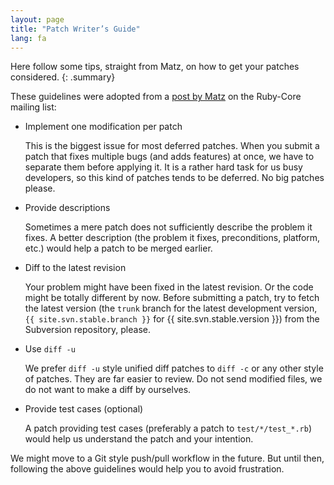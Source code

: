 ```yaml
---
layout: page
title: "Patch Writer’s Guide"
lang: fa
---
```


Here follow some tips, straight from Matz, on how to get
your patches considered.
{: .summary}

These guidelines were adopted from a [post by Matz][ruby-core-post]
on the Ruby-Core mailing list:

* Implement one modification per patch

  This is the biggest issue for most deferred patches. When you
  submit a patch that fixes multiple bugs (and adds features) at once,
  we have to separate them before applying it. It is a rather hard task
  for us busy developers, so this kind of patches tends to be deferred.
  No big patches please.

* Provide descriptions

  Sometimes a mere patch does not sufficiently describe the problem it fixes.
  A better description (the problem it fixes, preconditions, platform, etc.)
  would help a patch to be merged earlier.

* Diff to the latest revision

  Your problem might have been fixed in the latest revision. Or the code
  might be totally different by now. Before submitting a patch, try to fetch
  the latest version (the `trunk` branch for the latest development version,
  `{{ site.svn.stable.branch }}` for {{ site.svn.stable.version }})
  from the Subversion repository, please.

* Use `diff -u`

  We prefer `diff -u` style unified diff patches to `diff -c`
  or any other style of patches. They are far easier to review.
  Do not send modified files, we do not want to make a diff by ourselves.

* Provide test cases (optional)

  A patch providing test cases (preferably a patch to `test/*/test_*.rb`)
  would help us understand the patch and your intention.

We might move to a Git style push/pull workflow in the future.
But until then, following the above guidelines would help you to avoid
frustration.


[ruby-core-post]: http://blade.nagaokaut.ac.jp/cgi-bin/scat.rb/ruby/ruby-core/25139
